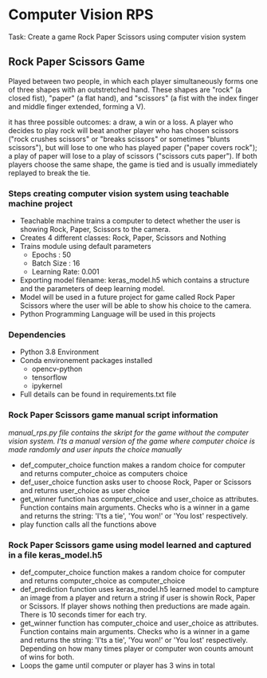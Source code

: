 # Computer Vision RPS

Task: Create a game Rock Paper Scissors using computer vision system

## Rock Paper Scissors Game

Played between two people, in which each player simultaneously forms one of three shapes with an outstretched hand. These shapes are "rock" (a closed fist), "paper" (a flat hand), and "scissors" (a fist with the index finger and middle finger extended, forming a V).

it has three possible outcomes: a draw, a win or a loss. A player who decides to play rock will beat another player who has chosen scissors ("rock crushes scissors" or "breaks scissors" or sometimes "blunts scissors"), but will lose to one who has played paper ("paper covers rock"); a play of paper will lose to a play of scissors ("scissors cuts paper"). If both players choose the same shape, the game is tied and is usually immediately replayed to break the tie.

### Steps creating computer vision system using teachable machine project

* Teachable machine trains a computer to detect whether the user is showing Rock, Paper, Scissors to the camera.
* Creates 4 different classes: Rock, Paper, Scissors and Nothing
* Trains module using default parameters
    * Epochs : 50
    * Batch Size : 16
    * Learning Rate: 0.001
* Exporting model filename: keras_model.h5 which contains a structure and the parameters of deep learning model.
* Model will be used in a future project for game called Rock Paper Scissors where the user will be able to show his choice to the camera.
* Python Programming Language will be used in this projects

### Dependencies

* Python 3.8 Environment
* Conda environement packages installed
    * opencv-python
    * tensorflow
    * ipykernel
* Full details can be found in requirements.txt file

### Rock Paper Scissors game manual script information

*manual_rps.py file contains the skript for the game without the computer vision system. I'ts a manual version of the game where computer choice is made randomly and user inputs the choice manually*

* def_computer_choice function makes a random choice for computer and returns computer_choice as computers choice
* def_user_choice function asks user to choose Rock, Paper or Scissors and returns user_choice as user choice
* get_winner function has computer_choice and user_choice as attributes. Function contains main arguments. Checks who is a winner in a game and returns the string: 'I'ts a tie', 'You won!' or 'You lost' respectively.
* play function calls all the functions above 

### Rock Paper Scissors game using model learned and captured in a file keras_model.h5

* def_computer_choice function makes a random choice for computer and returns computer_choice as computer_choice
* def_prediction function uses keras_model.h5 learned model to campture an image from a player and return a string if user is showin Rock, Paper or Scissors. If player shows nothing then preductions are made again. There is 10 seconds timer for each try.
* get_winner function has computer_choice and user_choice as attributes. Function contains main arguments. Checks who is a winner in a game and returns the string: 'I'ts a tie', 'You won!' or 'You lost' respectively. Depending on how many times player or computer won counts amount of wins for both.
* Loops the game until computer or player has 3 wins in total

